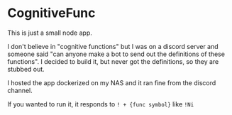 # CognitiveFunc

This is just a small node app.

I don't believe in "cognitive functions" but I was on a discord server and someone said "can anyone make a bot to send out the definitions of these functions".
I decided to build it, but never got the definitions, so they are stubbed out.

I hosted the app dockerized on my NAS and it ran fine from the discord channel.

If you wanted to run it, it responds to `! + {func symbol}` like `!Ni`
